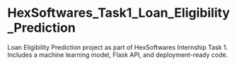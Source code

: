 # HexSoftwares_Task1_Loan_Eligibility_Prediction
Loan Eligibility Prediction project as part of HexSoftwares Internship Task 1. Includes a machine learning model, Flask API, and deployment-ready code.

